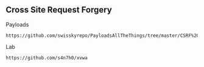 ## Cross Site Request Forgery

Payloads 
```
https://github.com/swisskyrepo/PayloadsAllTheThings/tree/master/CSRF%20Injection
```
Lab
```
https://github.com/s4n7h0/xvwa
```


